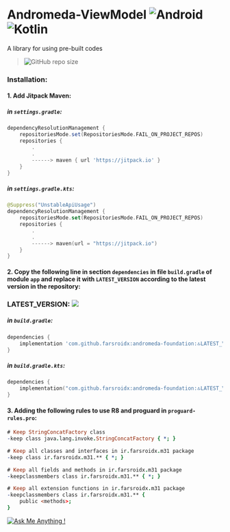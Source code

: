 # Andromeda-ViewModel ![Android](https://img.shields.io/badge/Android-3DDC84?style=for-the-badge&logo=android&logoColor=white) ![Kotlin](https://img.shields.io/badge/kotlin-%237F52FF.svg?style=for-the-badge&logo=kotlin&logoColor=white)

A library for using pre-built codes

> ![GitHub repo size](https://img.shields.io/github/repo-size/farsroidx/andromeda-foundation)

### Installation:

#### 1. Add Jitpack Maven:

##### in `settings.gradle`:
```groovy
dependencyResolutionManagement {
    repositoriesMode.set(RepositoriesMode.FAIL_ON_PROJECT_REPOS)
    repositories {
        .
        .
        ------> maven { url 'https://jitpack.io' }
    }
}
```

##### in `settings.gradle.kts`:
```kotlin
@Suppress("UnstableApiUsage")
dependencyResolutionManagement {
    repositoriesMode.set(RepositoriesMode.FAIL_ON_PROJECT_REPOS)
    repositories {
        .
        .
        ------> maven(url = "https://jitpack.io")
    }
}
```

#### 2. Copy the following line in section `dependencies` in file `build.gradle` of module `app` and replace it with `LATEST_VERSION` according to the latest version in the repository:

### LATEST_VERSION: [![](https://jitpack.io/v/farsroidx/andromeda-foundation.svg)](https://jitpack.io/#farsroidx/andromeda-foundation)

##### in `build.gradle`:
```groovy
dependencies {
    implementation 'com.github.farsroidx:andromeda-foundation:🔝LATEST_VERSION🔝'
}
```

##### in `build.gradle.kts`:
```kotlin
dependencies {
    implementation("com.github.farsroidx:andromeda-foundation:🔝LATEST_VERSION🔝")
}
```

#### 3. Adding the following rules to use R8 and proguard in `proguard-rules.pro`:

```pro
# Keep StringConcatFactory class
-keep class java.lang.invoke.StringConcatFactory { *; }

# Keep all classes and interfaces in ir.farsroidx.m31 package
-keep class ir.farsroidx.m31.** { *; }

# Keep all fields and methods in ir.farsroidx.m31 package
-keepclassmembers class ir.farsroidx.m31.** { *; }

# Keep all extension functions in ir.farsroidx.m31 package
-keepclassmembers class ir.farsroidx.m31.** {
    public <methods>;
}
```

[![Ask Me Anything !](https://img.shields.io/badge/Ask%20me-anything-1abc9c.svg)](https://github.com/farsroidx)